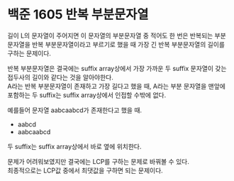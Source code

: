 # 백준 1605 반복 부분문자열
길이 L의 문자열이 주어지면 이 문자열의 부분문자열 중 적어도 한 번은 반복되는 부분문자열을 반복 부분문자열이라고 부르기로 했을 때 가장 긴 반복 부분문자열의 길이를 구하는 문제이다.  
  
반복 부분문자열은 결국에는 suffix array상에서 가장 가까운 두 suffix 문자열이 갖는 접두사의 길이와 같다는 것을 알아야한다.  
A라는 반복 부분문자열이 존재하고 가장 길다고 했을 때, A라는 부분 문자열을 맨앞에 포함하는 두 suffix는 suffix array상에서 인접할 수밖에 없다.  
  
예를들어 문자열 aabcaabcd가 존재한다고 했을 때.  
- aabcd  
- aabcaabcd  

두 suffix는 suffix array상에서 바로 옆에 위치한다.  
  
문제가 어려워보였지만 결국에는 LCP를 구하는 문제로 바꿔볼 수 있다.  
최종적으로는 LCP값 중에서 최댓값을 구하면 되는 문제이다.  
